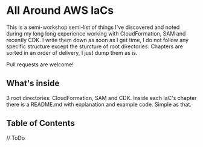 # All Around AWS IaCs

This is a semi-workshop semi-list of things I've discovered and noted during my long long experience working with CloudFormation, SAM and recently CDK.
I write them down as soon as I get time, I do not follow any specific structure except the sturcture of root directories. Chapters are sorted in an order of delivery, I just dump them as is.

Pull requests are welcome!

## What's inside

3 root directories: CloudFormation, SAM and CDK. Inside each IaC's chapter there is a README.md with explanation and example code.
Simple as that.

## Table of Contents

// ToDo
